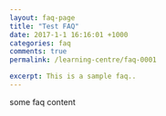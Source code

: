 ```yaml
---
layout: faq-page
title: "Test FAQ"
date: 2017-1-1 16:16:01 +1000
categories: faq
comments: true
permalink: /learning-centre/faq-0001

excerpt: This is a sample faq..
---
```


some faq content

